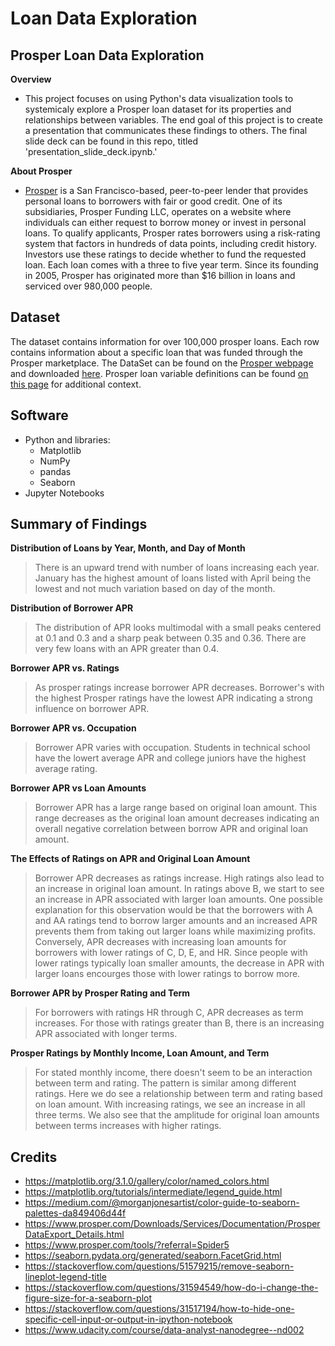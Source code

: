 # Loan Data Exploration
## Prosper Loan Data Exploration 
**Overview**
* This project focuses on using Python's data visualization tools to systemicaly explore a Prosper loan dataset for its properties and relationships between variables. The end goal of this project is to create a presentation that communicates these findings to others. The final slide deck can be found in this repo, titled 'presentation_slide_deck.ipynb.'

**About Prosper**
* [Prosper](https://www.prosper.com/) is a San Francisco-based, peer-to-peer lender that provides personal loans to borrowers with fair or good credit. One of its subsidiaries, Prosper Funding LLC, operates on a website where individuals can either request to borrow money or invest in personal loans. To qualify applicants, Prosper rates borrowers using a risk-rating system that factors in hundreds of data points, including credit history. Investors use these ratings to decide whether to fund the requested loan. Each loan comes with a three to five year term. Since its founding in 2005, Prosper has originated more than $16 billion in loans and serviced over 980,000 people. 

## Dataset
The dataset contains information for over 100,000 prosper loans. Each row contains information about a specific loan that was funded through the Prosper marketplace. The DataSet can be found on the [Prosper webpage](https://www.prosper.com/tools/?referral=Spider5) and downloaded [here](https://s3.amazonaws.com/udacity-hosted-downloads/ud651/prosperLoanData.csv). Prosper loan variable definitions can be found [on this page](https://www.prosper.com/Downloads/Services/Documentation/ProsperDataExport_Details.html) for additional context.

## Software
* Python and libraries:
  * Matplotlib
  * NumPy
  * pandas
  * Seaborn
* Jupyter Notebooks

## Summary of Findings
**Distribution of Loans by Year, Month, and Day of Month**

> There is an upward trend with number of loans increasing each year. January has the highest amount of loans listed with April being the lowest and not much variation based on day of the month.

**Distribution of Borrower APR**

> The distribution of APR looks multimodal with a small peaks centered at 0.1 and 0.3 and a sharp peak between 0.35 and 0.36. There are very few loans with an APR greater than 0.4.

**Borrower APR vs. Ratings**

> As prosper ratings increase borrower APR decreases. Borrower's with the highest Prosper ratings have the lowest APR indicating a strong influence on borrower APR.

**Borrower APR vs. Occupation**

> Borrower APR varies with occupation. Students in technical school have the lowert average APR and college juniors have the highest average rating.

**Borrower APR vs Loan Amounts**

> Borrower APR has a large range based on original loan amount. This range decreases as the original loan amount decreases indicating an overall negative correlation between borrow APR and original loan amount.

**The Effects of Ratings on APR and Original Loan Amount**

> Borrower APR decreases as ratings increase. High ratings also lead to an increase in original loan amount. In ratings above B, we start to see an increase in APR associated with larger loan amounts. One possible explanation for this observation would be that the borrowers with A and AA ratings tend to borrow larger amounts and an increased APR prevents them from taking out larger loans while maximizing profits. Conversely, APR decreases with increasing loan amounts for borrowers with lower ratings of C, D, E, and HR. Since people with lower ratings typically loan smaller amounts, the decrease in APR with larger loans encourges those with lower ratings to borrow more.

**Borrower APR by Prosper Rating and Term**

> For borrowers with ratings HR through C, APR decreases as term increases. For those with ratings greater than B, there is an increasing APR associated with longer terms.

**Prosper Ratings by Monthly Income, Loan Amount, and Term**

> For stated monthly income, there doesn't seem to be an interaction between term and rating. The pattern is similar among different ratings. Here we do see a relationship between term and rating based on loan amount. With increasing ratings, we see an increase in all three terms. We also see that the amplitude for original loan amounts between terms increases with higher ratings.

## Credits
* https://matplotlib.org/3.1.0/gallery/color/named_colors.html
* https://matplotlib.org/tutorials/intermediate/legend_guide.html
* https://medium.com/@morganjonesartist/color-guide-to-seaborn-palettes-da849406d44f
* https://www.prosper.com/Downloads/Services/Documentation/ProsperDataExport_Details.html
* https://www.prosper.com/tools/?referral=Spider5
* https://seaborn.pydata.org/generated/seaborn.FacetGrid.html
* https://stackoverflow.com/questions/51579215/remove-seaborn-lineplot-legend-title
* https://stackoverflow.com/questions/31594549/how-do-i-change-the-figure-size-for-a-seaborn-plot
* https://stackoverflow.com/questions/31517194/how-to-hide-one-specific-cell-input-or-output-in-ipython-notebook
* https://www.udacity.com/course/data-analyst-nanodegree--nd002
